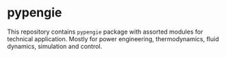 # pypengie

This repository contains `pypengie` package with assorted modules for
technical application. Mostly for power engineering, thermodynamics, fluid
dynamics, simulation and control.
